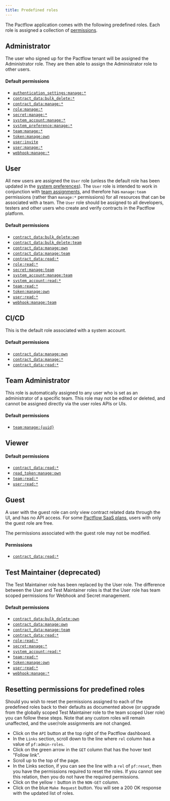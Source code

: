 ```yaml
---
title: Predefined roles
---
```


The Pactflow application comes with the following predefined roles. Each role is assigned a collection of [permissions](permissions).

## Administrator

The user who signed up for the Pactflow tenant will be assigned the Administrator role. They are then able to assign the Administrator role to other users.

#### Default permissions

* [`authentication_settings:manage:*`](/docs/permissions/permissions/#authentication_settings-manage)
* [`contract_data:bulk_delete:*`](/docs/permissions/permissions#contract_data-bulk_delete)
* [`contract_data:manage:*`](/docs/permissions/permissions#contract_data-manage)
* [`role:manage:*`](/docs/permissions/permissions#role-manage)
* [`secret:manage:*`](/docs/permissions/permissions#secret-manage)
* [`system_account:manage:*`](/docs/permissions/permissions#system_account-manage)
* [`system_preference:manage:*`](/docs/permissions/permissions#system_preference-manage)
* [`team:manage:*`](/docs/permissions/permissions#team-manage)
* [`token:manage:own`](/docs/permissions/permissions#token-manage-own)
* [`user:invite`](/docs/permissions/permissions#user-invite)
* [`user:manage:*`](/docs/permissions/permissions#user-manage)
* [`webhook:manage:*`](/docs/permissions/permissions#webhook-manage)

## User

All new users are assigned the `User` role (unless the default role has been updated in the [system preferences](/docs/user-interface/settings/preferences#system-preferences)). The `User` role is intended to work in conjunction with [team assignments](/docs/user-interface/settings/teams), and therefore has `manage:team` permissions (rather than `manage:*` permissions) for all resources that can be associated with a team. The `User` role should be assigned to all developers, testers and other users who create and verify contracts in the Pactflow platform.

#### Default permissions

* [`contract_data:bulk_delete:own`](/docs/permissions/permissions#contract_databulk_deleteown)
* [`contract_data:bulk_delete:team`](/docs/permissions/permissions#contract_databulk_deleteteam)
* [`contract_data:manage:own`](/docs/permissions/permissions#contract_datamanageown)
* [`contract_data:manage:team`](/docs/permissions/permissions#contract_datamanageteam)
* [`contract_data:read:*`](/docs/permissions/permissions#contract_dataread)
* [`role:read:*`](/docs/permissions/permissions#role-read)
* [`secret:manage:team`](/docs/permissions/permissions#secret-manage-team)
* [`system_account:manage:team`](/docs/permissions/permissions#system_account-read)
* [`system_account:read:*`](/docs/permissions/permissions#system_account-read)
* [`team:read:*`](/docs/permissions/permissions#team-read)
* [`token:manage:own`](/docs/permissions/permissions#token:manage:own)
* [`user:read:*`](/docs/permissions/permissions#user-read)
* [`webhook:manage:team`](/docs/permissions/permissions#webhook-manage-team)

## CI/CD

This is the default role associated with a system account.

#### Default permissions

* [`contract_data:manage:own`](/docs/permissions/permissions#contract_data-manageown)
* [`contract_data:manage:*`](/docs/permissions/permissions#contract_data-manage)
* [`contract_data:read:*`](/docs/permissions/permissions#contract_data-read)

## Team Administrator

This role is automatically assigned to any user who is set as an administrator of a specific team. This role may not be edited or deleted, and cannot be assigned directly via the user roles APIs or UIs.

#### Default permissions

* [`team:manage:{uuid}`](/docs/permissions/permissions#teammanageuuid)

## Viewer

#### Default permissions

* [`contract_data:read:*`](/docs/permissions/permissions#contract_data-read)
* [`read_token:manage:own`](/docs/permissions/permissions#read_token-manage-own)
* [`team:read:*`](/docs/permissions/permissions#team-read)
* [`user:read:*`](/docs/permissions/permissions#user-read)

## Guest

A user with the guest role can only view contract related data through the UI, and has no API access. For some [Pactflow SaaS plans](https://pactflow.io/pricing/), users with only the guest role are free.

The permissions associated with the guest role may not be modified.

#### Permissions

* [`contract_data:read:*`](/docs/permissions/permissions#contract_data-read)

## Test Maintainer (deprecated)

The Test Maintainer role has been replaced by the User role. The difference between the User and Test Maintainer roles is that the User role has team scoped permissions for Webhook and Secret management.

#### Default permissions

* [`contract_data:bulk_delete:own`](/docs/permissions/permissions#contract_databulk_deleteown)
* [`contract_data:manage:own`](/docs/permissions/permissions#contract_datamanageown)
* [`contract_data:manage:team`](/docs/permissions/permissions#contract_datamanageteam)
* [`contract_data:read:*`](/docs/permissions/permissions#contract_dataread)
* [`role:read:*`](/docs/permissions/permissions#role-read)
* [`secret:manage:*`](/docs/permissions/permissions#secret-manage)
* [`system_account:read:*`](/docs/permissions/permissions#system_account-read)
* [`team:read:*`](/docs/permissions/permissions#team-read)
* [`token:manage:own`](/docs/permissions/permissions#token:manage:own)
* [`user:read:*`](/docs/permissions/permissions#user-read)
* [`webhook:manage:*`](/docs/permissions/permissions#webhook-manage)


## Resetting permissions for predefined roles

Should you wish to reset the permissions assigned to each of the predefined roles back to their defaults as documented above (or upgrade from the globally scoped Test Maintainer role to the team scoped User role) you can follow these steps. Note that any custom roles will remain unaffected, and the user/role assignments are not changed.

* Click on the `API` button at the top right of the Pactflow dashboard.
* In the `Links` section, scroll down to the line where `rel` column has a value of `pf:admin-roles`.
* Click on the green arrow in the `GET` column that has the hover text "Follow link".
* Scroll up to the top of the page.
* In the Links section, if you can see the line with a `rel` of `pf:reset`, then you have the permissions required to reset the roles. If you cannot see this relation, then you do not have the required permissions.
* Click on the yellow `!` button in the `NON-GET` column.
* Click on the blue `Make Request` button. You will see a 200 OK response with the updated list of roles.
